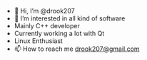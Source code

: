 - 👋 Hi, I’m @drook207
- 👀 I’m interested in all kind of software
- Mainly C++ developer
- Currently working a lot with Qt
- Linux Enthusiast 
- 📫 How to reach me drook207@gmail.com

<!---
drook207/drook207 is a ✨ special ✨ repository because its `README.md` (this file) appears on your GitHub profile.
You can click the Preview link to take a look at your changes.
--->
